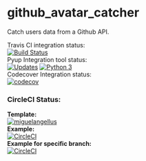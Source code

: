# github_avatar_catcher
Catch users data from a Github API.

Travis CI integration status:\
[![Build Status](https://app.travis-ci.com/miguelangellus/github_avatar_catcher.svg?branch=main)](https://app.travis-ci.com/miguelangellus/github_avatar_catcher) \
Pyup Integration tool status:\
[![Updates](https://pyup.io/repos/github/miguelangellus/github_avatar_catcher/shield.svg)](https://pyup.io/repos/github/miguelangellus/github_avatar_catcher/) [![Python 3](https://pyup.io/repos/github/miguelangellus/github_avatar_catcher/python-3-shield.svg)](https://pyup.io/repos/github/miguelangellus/github_avatar_catcher/) \
Codecover Integration status:\
[![codecov](https://codecov.io/gh/miguelangellus/github_avatar_catcher/branch/main/graph/badge.svg?token=9QYAY17L94)](https://codecov.io/gh/miguelangellus/github_avatar_catcher)
### CircleCI Status:
**Template:** \
[![miguelangellus](https://circleci.com/gh/miguelangellus/github_avatar_catcher.svg?style=svg)](https://app.circleci.com/pipelines/github/miguelangellus/github_avatar_catcher/7/workflows/e3924b33-79c9-43d6-9185-59b1df14e6e9/jobs/15) \
**Example:** \
[![CircleCI](https://circleci.com/gh/miguelangellus/github_avatar_catcher.svg?style=shield)](https://circleci.com/gh/miguelangellus/github_avatar_catcher) \
**Example for specific branch:** \
[![CircleCI](https://circleci.com/gh/miguelangellus/github_avatar_catcher/tree/CircleCI.svg?style=svg)](https://circleci.com/gh/miguelangellus/github_avatar_catcher/?branch=CircleCI)
